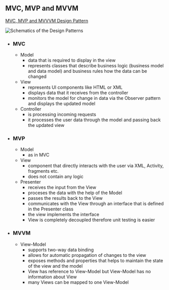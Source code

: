 ## MVC, MVP and MVVM

[MVC, MVP and MVVVM Design Pattern](https://medium.com/@ankit.sinhal/mvc-mvp-and-mvvm-design-pattern-6e169567bbad)

![Schematics of the Design Patterns](https://miro.medium.com/v2/resize:fit:786/format:webp/0*1ZrS8t3HvPzRAuqg.png)
- ### MVC
  
  * Model 
    * data that is required to display in the view
    * represents classes that describe business logic (business model and data model) and business rules how the data can be changed
  * View 
    * represents UI components like HTML or XML
    * displays data that it receives from the controller
    * monitors the model for change in data via the Observer pattern and displays the updated model
  * Controller 
    * is processing incoming requests
    * it processes the user data through the model and passing back the updated view
- ### MVP
  
  * Model 
    * as in MVC
  * View
    * component that directly interacts with the user via XML, Activity, fragments etc. 
    * does not contain any logic 
  * Presenter
    * receives the input from the View
    * proceses the data with the help of the Model
    * passes the results back to the View
    * communicates with the View through an interface that is defined in the Presenter class
    * the view implements the interface
    * View is completely decoupled therefore unit testing is easier
- ### MVVM
  
  * View-Model
    * supports two-way data binding
    * allows for automatic propagation of changes to the view
    * exposes methods and properties that helps to maintain the state of the view and the model
    * View has reference to View-Model but View-Model has no information about View
    * many Views can be mapped to one View-Model